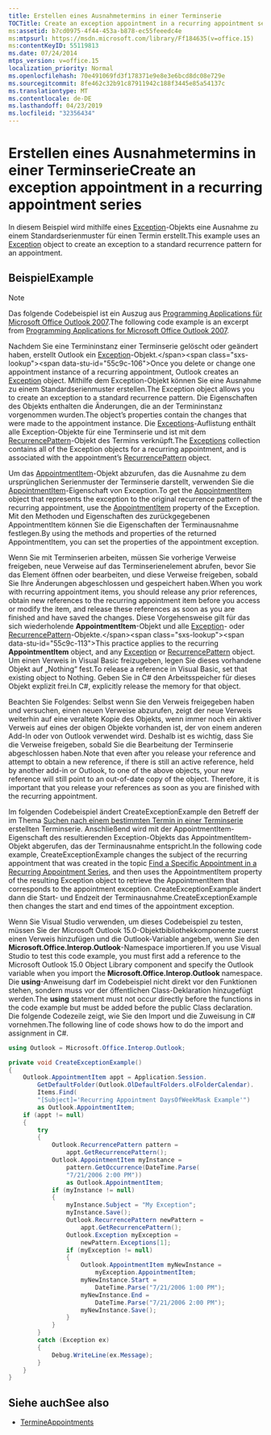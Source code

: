 ```yaml
---
title: Erstellen eines Ausnahmetermins in einer Terminserie
TOCTitle: Create an exception appointment in a recurring appointment series
ms:assetid: b7cd0975-4f44-453a-b878-ec55feeedc4e
ms:mtpsurl: https://msdn.microsoft.com/library/Ff184635(v=office.15)
ms:contentKeyID: 55119813
ms.date: 07/24/2014
mtps_version: v=office.15
localization_priority: Normal
ms.openlocfilehash: 70e491069fd3f178371e9e8e3e6bcd8dc08e729e
ms.sourcegitcommit: 8fe462c32b91c87911942c188f3445e85a54137c
ms.translationtype: MT
ms.contentlocale: de-DE
ms.lasthandoff: 04/23/2019
ms.locfileid: "32356434"
---
```

# <a name="create-an-exception-appointment-in-a-recurring-appointment-series"></a><span data-ttu-id="55c9c-102">Erstellen eines Ausnahmetermins in einer Terminserie</span><span class="sxs-lookup"><span data-stu-id="55c9c-102">Create an exception appointment in a recurring appointment series</span></span>

<span data-ttu-id="55c9c-103">In diesem Beispiel wird mithilfe eines [Exception](https://msdn.microsoft.com/library/bb610440\(v=office.15\))-Objekts eine Ausnahme zu einem Standardserienmuster für einen Termin erstellt.</span><span class="sxs-lookup"><span data-stu-id="55c9c-103">This example uses an [Exception](https://msdn.microsoft.com/library/bb610440\(v=office.15\)) object to create an exception to a standard recurrence pattern for an appointment.</span></span>

## <a name="example"></a><span data-ttu-id="55c9c-104">Beispiel</span><span class="sxs-lookup"><span data-stu-id="55c9c-104">Example</span></span>

> [!NOTE] 
> <span data-ttu-id="55c9c-105">Das folgende Codebeispiel ist ein Auszug aus [Programming Applications für Microsoft Office Outlook 2007](https://www.amazon.com/gp/product/0735622493?ie=UTF8&tag=msmsdn-20&linkCode=as2&camp=1789&creative=9325&creativeASIN=0735622493).</span><span class="sxs-lookup"><span data-stu-id="55c9c-105">The following code example is an excerpt from [Programming Applications for Microsoft Office Outlook 2007](https://www.amazon.com/gp/product/0735622493?ie=UTF8&tag=msmsdn-20&linkCode=as2&camp=1789&creative=9325&creativeASIN=0735622493).</span></span>

<span data-ttu-id="55c9c-106">Nachdem Sie eine Termininstanz einer Terminserie gelöscht oder geändert haben, erstellt Outlook ein [Exception](https://msdn.microsoft.com/library/bb610440\(v=office.15\))-Objekt.</span><span class="sxs-lookup"><span data-stu-id="55c9c-106">Once you delete or change one appointment instance of a recurring appointment, Outlook creates an [Exception](https://msdn.microsoft.com/library/bb610440\(v=office.15\)) object.</span></span> <span data-ttu-id="55c9c-107">Mithilfe dem Exception-Objekt können Sie eine Ausnahme zu einem Standardserienmuster erstellen.</span><span class="sxs-lookup"><span data-stu-id="55c9c-107">The Exception object allows you to create an exception to a standard recurrence pattern.</span></span> <span data-ttu-id="55c9c-108">Die Eigenschaften des Objekts enthalten die Änderungen, die an der Termininstanz vorgenommen wurden.</span><span class="sxs-lookup"><span data-stu-id="55c9c-108">The object’s properties contain the changes that were made to the appointment instance.</span></span> <span data-ttu-id="55c9c-109">Die [Exceptions](https://msdn.microsoft.com/library/bb647601\(v=office.15\))-Auflistung enthält alle Exception-Objekte für eine Terminserie und ist mit dem [RecurrencePattern](https://msdn.microsoft.com/library/bb608903\(v=office.15\))-Objekt des Termins verknüpft.</span><span class="sxs-lookup"><span data-stu-id="55c9c-109">The [Exceptions](https://msdn.microsoft.com/library/bb647601\(v=office.15\)) collection contains all of the Exception objects for a recurring appointment, and is associated with the appointment’s [RecurrencePattern](https://msdn.microsoft.com/library/bb608903\(v=office.15\)) object.</span></span>

<span data-ttu-id="55c9c-110">Um das [AppointmentItem](https://msdn.microsoft.com/library/bb645611\(v=office.15\))-Objekt abzurufen, das die Ausnahme zu dem ursprünglichen Serienmuster der Terminserie darstellt, verwenden Sie die [AppointmentItem](https://msdn.microsoft.com/library/bb645648\(v=office.15\))-Eigenschaft von Exception.</span><span class="sxs-lookup"><span data-stu-id="55c9c-110">To get the [AppointmentItem](https://msdn.microsoft.com/library/bb645611\(v=office.15\)) object that represents the exception to the original recurrence pattern of the recurring appointment, use the [AppointmentItem](https://msdn.microsoft.com/library/bb645648\(v=office.15\)) property of the Exception.</span></span> <span data-ttu-id="55c9c-111">Mit den Methoden und Eigenschaften des zurückgegebenen AppointmentItem können Sie die Eigenschaften der Terminausnahme festlegen.</span><span class="sxs-lookup"><span data-stu-id="55c9c-111">By using the methods and properties of the returned AppointmentItem, you can set the properties of the appointment exception.</span></span>

<span data-ttu-id="55c9c-112">Wenn Sie mit Terminserien arbeiten, müssen Sie vorherige Verweise freigeben, neue Verweise auf das Terminserienelement abrufen, bevor Sie das Element öffnen oder bearbeiten, und diese Verweise freigeben, sobald Sie Ihre Änderungen abgeschlossen und gespeichert haben.</span><span class="sxs-lookup"><span data-stu-id="55c9c-112">When you work with recurring appointment items, you should release any prior references, obtain new references to the recurring appointment item before you access or modify the item, and release these references as soon as you are finished and have saved the changes.</span></span> <span data-ttu-id="55c9c-113">Diese Vorgehensweise gilt für das sich wiederholende **AppointmentItem**-Objekt und alle [Exception](https://msdn.microsoft.com/library/bb610440\(v=office.15\))- oder [RecurrencePattern](https://msdn.microsoft.com/library/bb608903\(v=office.15\))-Objekte.</span><span class="sxs-lookup"><span data-stu-id="55c9c-113">This practice applies to the recurring **AppointmentItem** object, and any [Exception](https://msdn.microsoft.com/library/bb610440\(v=office.15\)) or [RecurrencePattern](https://msdn.microsoft.com/library/bb608903\(v=office.15\)) object.</span></span> <span data-ttu-id="55c9c-114">Um einen Verweis in Visual Basic freizugeben, legen Sie dieses vorhandene Objekt auf „Nothing“ fest.</span><span class="sxs-lookup"><span data-stu-id="55c9c-114">To release a reference in Visual Basic, set that existing object to Nothing.</span></span> <span data-ttu-id="55c9c-115">Geben Sie in C\# den Arbeitsspeicher für dieses Objekt explizit frei.</span><span class="sxs-lookup"><span data-stu-id="55c9c-115">In C\#, explicitly release the memory for that object.</span></span>

<span data-ttu-id="55c9c-p104">Beachten Sie Folgendes: Selbst wenn Sie den Verweis freigegeben haben und versuchen, einen neuen Verweise abzurufen, zeigt der neue Verweis weiterhin auf eine veraltete Kopie des Objekts, wenn immer noch ein aktiver Verweis auf eines der obigen Objekte vorhanden ist, der von einem anderen Add-In oder von Outlook verwendet wird. Deshalb ist es wichtig, dass Sie die Verweise freigeben, sobald Sie die Bearbeitung der Terminserie abgeschlossen haben.</span><span class="sxs-lookup"><span data-stu-id="55c9c-p104">Note that even after you release your reference and attempt to obtain a new reference, if there is still an active reference, held by another add-in or Outlook, to one of the above objects, your new reference will still point to an out-of-date copy of the object. Therefore, it is important that you release your references as soon as you are finished with the recurring appointment.</span></span>

<span data-ttu-id="55c9c-118">Im folgenden Codebeispiel ändert CreateExceptionExample den Betreff der im Thema [Suchen nach einem bestimmten Termin in einer Terminserie](how-to-find-a-specific-appointment-in-a-recurring-appointment-series.md) erstellten Terminserie. Anschließend wird mit der AppointmentItem-Eigenschaft des resultierenden Exception-Objekts das AppointmentItem-Objekt abgerufen, das der Terminausnahme entspricht.</span><span class="sxs-lookup"><span data-stu-id="55c9c-118">In the following code example, CreateExceptionExample changes the subject of the recurring appointment that was created in the topic [Find a Specific Appointment in a Recurring Appointment Series](how-to-find-a-specific-appointment-in-a-recurring-appointment-series.md), and then uses the AppointmentItem property of the resulting Exception object to retrieve the AppointmentItem that corresponds to the appointment exception.</span></span> <span data-ttu-id="55c9c-119">CreateExceptionExample ändert dann die Start- und Endzeit der Terminausnahme.</span><span class="sxs-lookup"><span data-stu-id="55c9c-119">CreateExceptionExample then changes the start and end times of the appointment exception.</span></span>

<span data-ttu-id="55c9c-120">Wenn Sie Visual Studio verwenden, um dieses Codebeispiel zu testen, müssen Sie der Microsoft Outlook 15.0-Objektbibliothekkomponente zuerst einen Verweis hinzufügen und die Outlook-Variable angeben, wenn Sie den **Microsoft.Office.Interop.Outlook**-Namespace importieren.</span><span class="sxs-lookup"><span data-stu-id="55c9c-120">If you use Visual Studio to test this code example, you must first add a reference to the Microsoft Outlook 15.0 Object Library component and specify the Outlook variable when you import the **Microsoft.Office.Interop.Outlook** namespace.</span></span> <span data-ttu-id="55c9c-121">Die **using**-Anweisung darf im Codebeispiel nicht direkt vor den Funktionen stehen, sondern muss vor der öffentlichen Class-Deklaration hinzugefügt werden.</span><span class="sxs-lookup"><span data-stu-id="55c9c-121">The **using** statement must not occur directly before the functions in the code example but must be added before the public Class declaration.</span></span> <span data-ttu-id="55c9c-122">Die folgende Codezeile zeigt, wie Sie den Import und die Zuweisung in C\# vornehmen.</span><span class="sxs-lookup"><span data-stu-id="55c9c-122">The following line of code shows how to do the import and assignment in C\#.</span></span>

```csharp
using Outlook = Microsoft.Office.Interop.Outlook;
```

```csharp
private void CreateExceptionExample()
{
    Outlook.AppointmentItem appt = Application.Session.
        GetDefaultFolder(Outlook.OlDefaultFolders.olFolderCalendar).
        Items.Find(
        "[Subject]='Recurring Appointment DaysOfWeekMask Example'")
        as Outlook.AppointmentItem;
    if (appt != null)
    {
        try
        {
            Outlook.RecurrencePattern pattern =
                appt.GetRecurrencePattern();
            Outlook.AppointmentItem myInstance =
                pattern.GetOccurrence(DateTime.Parse(
                "7/21/2006 2:00 PM"))
                as Outlook.AppointmentItem;
            if (myInstance != null)
            {
                myInstance.Subject = "My Exception";
                myInstance.Save();
                Outlook.RecurrencePattern newPattern =
                    appt.GetRecurrencePattern();
                Outlook.Exception myException =
                    newPattern.Exceptions[1];
                if (myException != null)
                {
                    Outlook.AppointmentItem myNewInstance =
                        myException.AppointmentItem;
                    myNewInstance.Start =
                        DateTime.Parse("7/21/2006 1:00 PM");
                    myNewInstance.End =
                        DateTime.Parse("7/21/2006 2:00 PM");
                    myNewInstance.Save();
                }
            }
        }
        catch (Exception ex)
        {
            Debug.WriteLine(ex.Message);
        }
    }
}
```

## <a name="see-also"></a><span data-ttu-id="55c9c-123">Siehe auch</span><span class="sxs-lookup"><span data-stu-id="55c9c-123">See also</span></span>

- [<span data-ttu-id="55c9c-124">Termine</span><span class="sxs-lookup"><span data-stu-id="55c9c-124">Appointments</span></span>](appointments.md)

